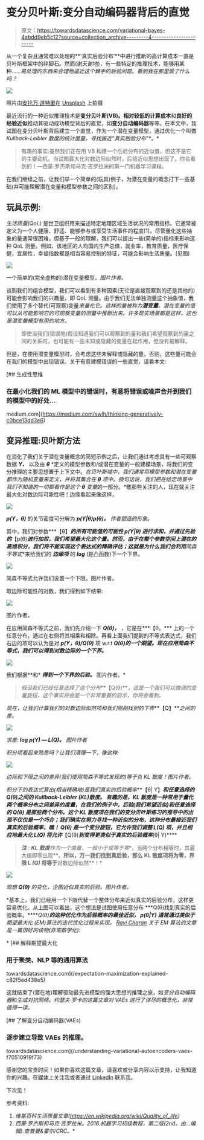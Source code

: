 # 变分贝叶斯:变分自动编码器背后的直觉

> 原文：<https://towardsdatascience.com/variational-bayes-4abdd9eb5c12?source=collection_archive---------4----------------------->

从一个复杂且通常难以处理的**‘真实后验分布’**中进行推断的高计算成本一直是贝叶斯框架中的绊脚石。然而(谢天谢地)，有一些特定的推理技术，能够用某种……*易处理的东西来合理地逼近这个棘手的后验问题。看到我在那里做了什么吗？*

![](img/d6b94acb34a65e1c8fef3360d795c8ec.png)

照片由[安托万·道特里](https://unsplash.com/@antoine1003?utm_source=medium&utm_medium=referral)在 [Unsplash](https://unsplash.com?utm_source=medium&utm_medium=referral) 上拍摄

最近流行的一种近似推理技术是**变分贝叶斯(VB)。**相对**较低的计算成本**和**良好的经验近似**推动其驱动成功模型背后的直觉，如**变分自动编码器**等等。在本文中，我试图在变分贝叶斯背后建立一个直觉，作为一个潜在变量模型，通过优化一个叫做 **Kullback-Leibler 散度的统计度量，寻找接近*“真实后验分布”*。**

> 有趣的事实:虽然我们正在用 VB 构建一个后验分布的近似值，但这不是它的主要动机。当试图最大化对数边际似然时，后验近似思想出现了。你会看到的！—西蒙·罗杰斯和马克·吉罗拉米的第一门机器学习课程。

在我们继续之前，让我们举一个简单的(玩具)例子，为潜在变量的概念打下一些基础(并可能理解潜在变量和模型参数之间的区别)。

## **玩具示例:**

*生活质量(QoL)* 是世卫组织用来描述特定地理区域生活状况的常用指标。它通常被定义为一个人健康、舒适、能够参与或享受生活事件的程度[1]。尽管量化这些抽象的量通常很困难，但基于一般的理解，我们可以提出一些(简单的)指标来影响这种 QoL 测量。例如，该地区的人均国内生产总值，就业率，教育质量，医疗保健，宜居性，幸福指数都是相当容易控制的特征，可能会影响生活质量。(见图)

![](img/6fd9ba3a9fe522137a75234089b010d0.png)

一个简单的(完全虚构的)潜在变量模型。*图片作者。*

谈到我们的组合模型，我们可以看到有多种因素(无论是直接观察到的还是其他的)可能会影响我们的兴趣量，即 QoL 测量。由于我们无法单独测量这个抽象值，我们使用了多个替代(可观察)变量*来量化它。这样的量被称为**潜变量**。潜在变量的值可以从可能影响它的可观察变量的测量中推断出来。许多现实场景都是这样，这也是潜变量模型有用的地方。*

> 即使当我们(错误地)假设知道我们可以观察到的量和我们希望观察到的量之间的关系时，也可能有一些未知或隐藏的变量在起作用，但没有被解释。

但是，在使用潜变量模型时，会考虑这些未解释或隐藏的量。否则，这些量可能会在我们的模型中出现错误。关于有意建模错误的一些直觉，请看本文:

[](https://medium.com/swlh/thinking-generatively-c0bce13dd3e6) [## 生成性思维

### 在最小化我们的 ML 模型中的错误时，有意将错误或噪声合并到我们的模型中的好处…

medium.com](https://medium.com/swlh/thinking-generatively-c0bce13dd3e6) 

## 变异推理:贝叶斯方法

在消化了我们关于潜在变量概念的简短示例之后，让我们通过考虑具有一些可观察数据 ***Y、*** 以及由 ***θ*** *定义的模型参数和/或潜在变量的一般建模场景，将我们的变分推理的主要思想置于上下文中。*在贝叶斯域中，我们通常将模型参数和潜在变量都作为随机变量来定义，并将其集合在 ***θ*** 项中。换句话说，我们把在给定场景中我们不知道的一切都看作是这个 ***θ*** 变量*的一部分。*敬那些关注的人，现在就关注最大化对数边际可能性吧！边缘看起来像这样，

![](img/96e31b7e9ac8cc5bbc009e49ac7d0058.png)

***p(Y，θ)*** 的关节密度可分解为 ***p(Y|θ)p(θ)。*** *作者塑造的形象。*

其中，我们对参数***【θ】***的所有可能值的可能性 ***p(Y|θ)*** 进行求和，并通过先验的***【p(θ)***进行加权，我们希望最大化这个量。然而，由于在整个参数空间上潜在的高维积分，我们将不能实现这个表达式的精确评估；这就是为什么我们会利用**简森不等式**来给我们的 ***边缘项*** 的 ***log*** (是凸函数)下一个下界。

![](img/979c3753c29fc602d23dc4d4fc834653.png)

简森不等式允许我们设置一个下限。图片作者。

取边际可能性的对数，我们得到如下结果:

![](img/d9c1f7ce9497d21643472907b099d4a3.png)

图片作者。

在应用简森不等式之前，我们先介绍一下 ***Q(θ)，*** ，它是在***【θ，*** 上的一个任意分布，通过在右侧将其相乘和相除。再看上面我们提到的不等式表达式，我们右边的项可以认为是对 ***p(Y，θ)/Q(θ)*** 项 w.r.t ***Q(θ)的一个期望。现在应用简森不等式，我们可以得到对数边际的一个下界。***

![](img/6ea96e77b8c966df94bf667e7ec339b7.png)

我们根据**和* ***得到一个下界的后验。*** 图片作者。*

> *假设我们已经任意选择了这个分布***【Q(θ)***，这是一个我们可以微调的变量旋钮，这个事实将会是一个非常重要的启示，你将会看到。*

*现在，让我们计算我们的对数边际似然项和我们刚刚找到的下界***【Q】***之间的差。*

*![](img/7ecdc226b5478d0d4d6ed0d5242e37df.png)*

*求差: ***log p(Y) — L(Q)。*** *图片作者**

*积分项看起来熟悉吗？让我们清理一下，像这样:*

*![](img/6bd15f67545faf359bc6bce83669da31.png)*

*边际和下限之间的差异(我们使用简森不等式发现的)等于负 KL 散度！*图片作者。**

*积分下的表达式算出(相当精确地)是我们真实的后验概率***【θ| Y】***和任意选择的 ***Q(θ)之间的 **Kullback-Leibler (KL)散度**。*** 有趣的是，KL 散度是一种常用于量化两个概率分布之间差异的度量，在我们的例子中，后验(我们希望近似)和任意选择的 ***Q(θ)*** 是那些两个分布。这个 KL 散度项在我们的变分贝叶斯练习的推导中的出现不仅仅是一个巧合；我们确实在努力寻找一种近似的分布，这种分布最接近我们真实的后验概率，瞧！ ***Q(θ)*** 是一个变分旋钮，它允许我们调整 ***L(Q)*** 项，并且相应地最大化 ***L(Q)*** 将允许***【Q(θ)***到变得更类似于真实的后验概率***(θ| Y)****

> ***注** : **KL 散度**作为一个度量，一般**小于或等于零**，当两个分布相等时，其最大值即零出现**。**所以，万一我们找到真后验，那么 **KL 散度**项将为零，界限 **L *(Q)*** 将等于**对数边际似然**！*

*![](img/3f8cd30e4fad268b5c95c5ff31e5ee60.png)*

*观想 ***Q(θ)*** *的变化，企图近似真实的后验。图片作者。**

*基本上，我们已经用一个下限代替一个整体分布来近似真实的后验分布，这样更容易优化。从上图可以看出，这个想法是试图使用任意分布 ***Q(θ)找到真实的后验概率。******Q(θ)***的这种优化作为后验概率的最佳近似， ***p(θ|Y)*** 通常通过类似于**期望最大化** (EM)算法的迭代优化过程来实现。 [Ravi Charan](https://medium.com/u/393ce2bbf82c?source=post_page-----4abdd9eb5c12--------------------------------) 关于 EM 算法的文章是一篇很好的读物(非常数学化):*

*[](/expectation-maximization-explained-c82f5ed438e5) [## 解释期望最大化

### 用于聚类、NLP 等的通用算法

towardsdatascience.com](/expectation-maximization-explained-c82f5ed438e5) 

这就结束了(潜在地)理解驱动最先进模型的强大思想的推理之旅，如*变分自动编码器*和*生成对抗网络。约瑟夫·罗卡的这篇文章对 VAEs 进行了详尽的概念化，非常值得一读。*

[](/understanding-variational-autoencoders-vaes-f70510919f73) [## 了解变分自动编码器(VAEs)

### 逐步建立导致 VAEs 的推理。

towardsdatascience.com](/understanding-variational-autoencoders-vaes-f70510919f73) 

感谢您的宝贵时间！如果你喜欢这篇文章，请喜欢或分享内容以示支持，让我知道你的兴趣。在[媒体](https://anweshrm.medium.com/)上关注我或者通过 [LinkedIn](http://www.linkedin.com/in/anwesh-marwade-87172211b) 联系我。

下次见！

参考资料:

1.  *维基百科生活质量文章(https://en.wikipedia.org/wiki/Quality_of_life)*[](https://en.wikipedia.org/wiki/Quality_of_life)
2.  *西蒙·罗杰斯和马克·吉罗拉米。2016.机器学习初级教程，第二版(2nd。由…编辑).查普曼&霍尔/CRC。**